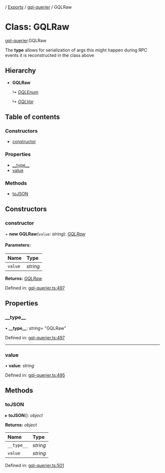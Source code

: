[](../README.md) / [Exports](../modules.md) / [gql-querier](../modules/gql_querier.md) / GQLRaw

# Class: GQLRaw

[gql-querier](../modules/gql_querier.md).GQLRaw

The __type__ allows for serialization of args
this might happen during RPC events it is reconstructed
in the class above

## Hierarchy

* **GQLRaw**

  ↳ [*GQLEnum*](gql_querier.gqlenum.md)

  ↳ [*GQLVar*](gql_querier.gqlvar.md)

## Table of contents

### Constructors

- [constructor](gql_querier.gqlraw.md#constructor)

### Properties

- [\_\_type\_\_](gql_querier.gqlraw.md#__type__)
- [value](gql_querier.gqlraw.md#value)

### Methods

- [toJSON](gql_querier.gqlraw.md#tojson)

## Constructors

### constructor

\+ **new GQLRaw**(`value`: *string*): [*GQLRaw*](gql_querier.gqlraw.md)

#### Parameters:

Name | Type |
:------ | :------ |
`value` | *string* |

**Returns:** [*GQLRaw*](gql_querier.gqlraw.md)

Defined in: [gql-querier.ts:497](https://github.com/onzag/itemize/blob/55e63f2c/gql-querier.ts#L497)

## Properties

### \_\_type\_\_

• **\_\_type\_\_**: *string*= "GQLRaw"

Defined in: [gql-querier.ts:497](https://github.com/onzag/itemize/blob/55e63f2c/gql-querier.ts#L497)

___

### value

• **value**: *string*

Defined in: [gql-querier.ts:495](https://github.com/onzag/itemize/blob/55e63f2c/gql-querier.ts#L495)

## Methods

### toJSON

▸ **toJSON**(): *object*

**Returns:** *object*

Name | Type |
:------ | :------ |
`__type__` | *string* |
`value` | *string* |

Defined in: [gql-querier.ts:501](https://github.com/onzag/itemize/blob/55e63f2c/gql-querier.ts#L501)
